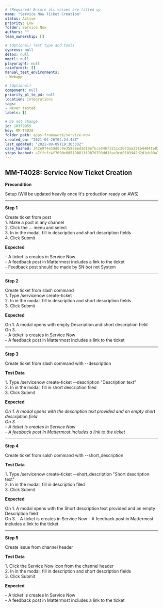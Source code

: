 ```yaml
---
# (Required) Ensure all values are filled up
name: "Service Now Ticket Creation"
status: Active
priority: Low
folder: Service Now
authors: ""
team_ownership: []

# (Optional) Test type and tools
cypress: null
detox: null
mmctl: null
playwright: null
rainforest: []
manual_test_environments: 
- Webapp

# (Optional)
component: null
priority_p1_to_p4: null
location: Integrations
tags: 
- Never tested
labels: []

# Do not change
id: 10379959
key: MM-T4028
folder_path: apps-framework/service-now
created_on: "2021-04-26T04:24:43Z"
last_updated: "2022-09-09T19:36:33Z"
case_hashed: 342e9f4e59d0c4e35888ed3d19efbca94bf3211c2073aa231b44041e827b2ebd7e628a80ee784b337271916b9dfb69f9
steps_hashed: a7ffcfc4f7690e68519081319870790dd13ae9cd0103942d2d1eb80a7edb981bd255afe5e97a46d387c092f22ba382fc
---
```


## MM-T4028: Service Now Ticket Creation

**Precondition**

Setup (Will be updated heavily once It's production ready on AWS)

---

**Step 1**

Create ticket from post\
1\. Make a post in any channel\
2\. Click the ... menu and select\
3\. In in the modal, fill in description and short description fields\
4\. Click Submit

**Expected**

\- A ticket is creates in Service Now\
\- A feedback post in Mattermost includes a link to the ticket\
\- Feedback post should be made by SN bot not System

---

**Step 2**

Create ticket from slash command\
1\. Type /servicenow create-ticket\
2\. In in the modal, fill in description and short description fields\
3\. Click Submit

**Expected**

On 1. A modal opens with empty Description and short description field\
On 3.\
\- A ticket is creates in Service Now\
\- A feedback post in Mattermost includes a link to the ticket

---

**Step 3**

Create ticket from slash command with --description

**Test Data**

1\. Type /servicenow create-ticket --description "Description text"\
2\. In in the modal, fill in short description filed\
3\. Click Submit

**Expected**

_On 1. A modal opens with the description text provided and an empty short description field_\
_On 3._\
_- A ticket is creates in Service Now_\
_- A feedback post in Mattermost includes a link to the ticket_

---

**Step 4**

Create ticket from salsh command with --short\_description

**Test Data**

1\. Type /servicenow create-ticket --short\_description "Short description text"\
2\. In in the modal, fill in description filed\
3\. Click Submit

**Expected**

On 1. A modal opens with the Short description text provided and an empty Description field\
On 3. - A ticket is creates in Service Now - A feedback post in Mattermost includes a link to the ticket

---

**Step 5**

Create issue from channel header

**Test Data**

1\. Click the Service Now icon from the channel header\
2\. In in the modal, fill in description and short description fields\
3\. Click Submit

**Expected**

\- A ticket is creates in Service Now\
\- A feedback post in Mattermost includes a link to the ticket

